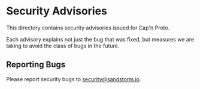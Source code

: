 # Security Advisories

This directory contains security advisories issued for Cap'n Proto.

Each advisory explains not just the bug that was fixed, but measures we are taking to avoid the class of bugs in the future.

## Reporting Bugs

Please report security bugs to [security@sandstorm.io](mailto:security@sandstorm.io).
